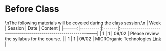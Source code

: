 Before Class
============================

\nThe following materials will be covered during the class session.\n
|   Week |   Session | Date   | Content                                                           |
|-------:|----------:|:-------|:------------------------------------------------------------------|
|      1 |         1 | 09/02  | Please review the syllabus for the course.                        |
|      1 |         1 | 09/02  | MICROrganic Technologies [Link](https://www.microrganictech.com/) |